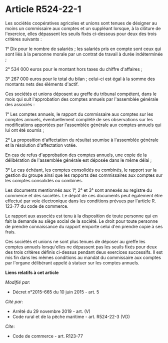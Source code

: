 # Article R524-22-1

Les sociétés coopératives agricoles et unions sont tenues de désigner au moins un commissaire aux comptes et un suppléant
lorsque, à la clôture de l'exercice, elles dépassent les seuils fixés ci-dessous pour deux des trois critères suivants : 

1° Dix pour le nombre de salariés ; les salariés pris en compte sont ceux qui sont liés à la personne morale par un contrat
de travail à durée indéterminée ; 

2° 534 000 euros pour le montant hors taxes du chiffre d'affaires ; 

3° 267 000 euros pour le total du bilan ; celui-ci est égal à la somme des montants nets des éléments d'actif. 

Ces sociétés et unions déposent au greffe du tribunal compétent, dans le mois qui suit l'approbation des comptes annuels par
l'assemblée générale des associés : 

1° Les comptes annuels, le rapport du commissaire aux comptes sur les comptes annuels, éventuellement complété de ses
observations sur les modifications apportées par l'assemblée générale aux comptes annuels qui lui ont été soumis ; 

2° La proposition d'affectation du résultat soumise à l'assemblée générale et la résolution d'affectation votée. 

En cas de refus d'approbation des comptes annuels, une copie de la délibération de l'assemblée générale est déposée dans le
même délai ; 

3° Le cas échéant, les comptes consolidés ou combinés, le rapport sur la gestion du groupe ainsi que les rapports des
commissaires aux comptes sur les comptes consolidés ou combinés. 

Les documents mentionnés aux 1°, 2° et 3° sont annexés au registre du commerce et des sociétés. Le dépôt de ces documents
peut également être effectué par voie électronique dans les conditions prévues par l'article R. 123-77 du code de commerce. 

Le rapport aux associés est tenu à la disposition de toute personne qui en fait la demande au siège social de la société. Le
droit pour toute personne de prendre connaissance du rapport emporte celui d'en prendre copie à ses frais.

Ces sociétés et unions ne sont plus tenues de déposer au greffe les comptes annuels lorsqu'elles ne dépassent pas les seuils
fixés pour deux des trois critères définis ci-dessus pendant deux exercices successifs. Il est mis fin dans les mêmes
conditions au mandat du commissaire aux comptes par l'organe délibérant appelé à statuer sur les comptes annuels.

**Liens relatifs à cet article**

_Modifié par_:

  - Décret n°2015-665 du 10 juin 2015 - art. 5

_Cité par_:

  - Arrêté du 29 novembre 2019 - art. (V)
  - Code rural et de la pêche maritime - art. R524-22-3 (VD)

_Cite_:

  - Code de commerce - art. R123-77
